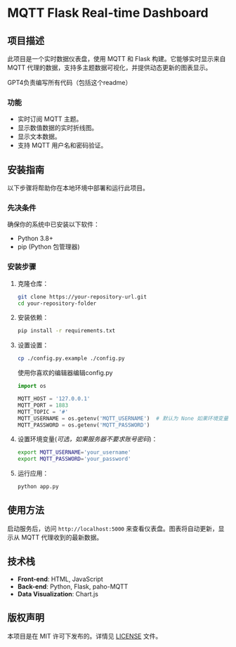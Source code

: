# MQTT Flask Real-time Dashboard

## 项目描述

此项目是一个实时数据仪表盘，使用 MQTT 和 Flask 构建。它能够实时显示来自 MQTT 代理的数据，支持多主题数据可视化，并提供动态更新的图表显示。

GPT4负责编写所有代码（包括这个readme）

### 功能

- 实时订阅 MQTT 主题。
- 显示数值数据的实时折线图。
- 显示文本数据。
- 支持 MQTT 用户名和密码验证。

## 安装指南

以下步骤将帮助你在本地环境中部署和运行此项目。

### 先决条件

确保你的系统中已安装以下软件：
- Python 3.8+
- pip (Python 包管理器)

### 安装步骤

1. 克隆仓库：
   ```bash
   git clone https://your-repository-url.git
   cd your-repository-folder
   ```

2. 安装依赖：
   ```bash
   pip install -r requirements.txt
   ```
3. 设置设置：
    ```bash
    cp ./config.py.example ./config.py
    ```
    使用你喜欢的编辑器编辑config.py

    ```python
    import os

    MQTT_HOST = '127.0.0.1'
    MQTT_PORT = 1883
    MQTT_TOPIC = '#'
    MQTT_USERNAME = os.getenv('MQTT_USERNAME')  # 默认为 None 如果环境变量不存在
    MQTT_PASSWORD = os.getenv('MQTT_PASSWORD')
    ```

3. 设置环境变量(*可选，如果服务器不要求账号密码*)：
   ```bash
   export MQTT_USERNAME='your_username'
   export MQTT_PASSWORD='your_password'
   ```

4. 运行应用：
   ```bash
   python app.py
   ```

## 使用方法

启动服务后，访问 `http://localhost:5000` 来查看仪表盘。图表将自动更新，显示从 MQTT 代理收到的最新数据。

## 技术栈

- **Front-end**: HTML, JavaScript
- **Back-end**: Python, Flask, paho-MQTT
- **Data Visualization**: Chart.js

## 版权声明

本项目是在 MIT 许可下发布的。详情见 [LICENSE](LICENSE) 文件。
